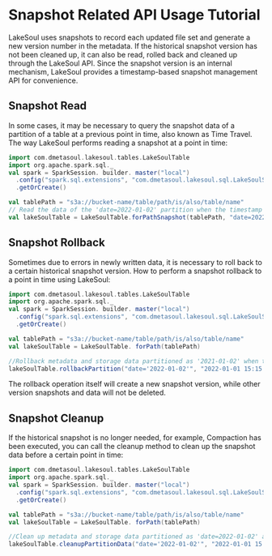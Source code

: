 # Snapshot Related API Usage Tutorial

<!--
SPDX-FileCopyrightText: 2023 LakeSoul Contributors

SPDX-License-Identifier: Apache-2.0
-->

LakeSoul uses snapshots to record each updated file set and generate a new version number in the metadata. If the historical snapshot version has not been cleaned up, it can also be read, rolled back and cleaned up through the LakeSoul API. Since the snapshot version is an internal mechanism, LakeSoul provides a timestamp-based snapshot management API for convenience.

## Snapshot Read
In some cases, it may be necessary to query the snapshot data of a partition of a table at a previous point in time, also known as Time Travel. The way LakeSoul performs reading a snapshot at a point in time:
```scala
import com.dmetasoul.lakesoul.tables.LakeSoulTable
import org.apache.spark.sql._
val spark = SparkSession. builder. master("local")
  .config("spark.sql.extensions", "com.dmetasoul.lakesoul.sql.LakeSoulSparkSessionExtension")
  .getOrCreate()

val tablePath = "s3a://bucket-name/table/path/is/also/table/name"
// Read the data of the 'date=2022-01-02' partition when the timestamp is less than or equal to and closest to '2022-01-01 15:15:15'
val lakeSoulTable = LakeSoulTable.forPathSnapshot(tablePath, "date=2022-01-02", "2022-01-01 15:15:15")
```

## Snapshot Rollback
Sometimes due to errors in newly written data, it is necessary to roll back to a certain historical snapshot version. How to perform a snapshot rollback to a point in time using LakeSoul:
```scala
import com.dmetasoul.lakesoul.tables.LakeSoulTable
import org.apache.spark.sql._
val spark = SparkSession. builder. master("local")
  .config("spark.sql.extensions", "com.dmetasoul.lakesoul.sql.LakeSoulSparkSessionExtension")
  .getOrCreate()

val tablePath = "s3a://bucket-name/table/path/is/also/table/name"
val lakeSoulTable = LakeSoulTable. forPath(tablePath)

//Rollback metadata and storage data partitioned as '2021-01-02' when the timestamp is less than or equal to and the closest to '2022-01-01 15:15:15'
lakeSoulTable.rollbackPartition("date='2022-01-02'", "2022-01-01 15:15:15")
```
The rollback operation itself will create a new snapshot version, while other version snapshots and data will not be deleted.

## Snapshot Cleanup
If the historical snapshot is no longer needed, for example, Compaction has been executed, you can call the cleanup method to clean up the snapshot data before a certain point in time:
```scala
import com.dmetasoul.lakesoul.tables.LakeSoulTable
import org.apache.spark.sql._
val spark = SparkSession. builder. master("local")
  .config("spark.sql.extensions", "com.dmetasoul.lakesoul.sql.LakeSoulSparkSessionExtension")
  .getOrCreate()

val tablePath = "s3a://bucket-name/table/path/is/also/table/name"
val lakeSoulTable = LakeSoulTable. forPath(tablePath)

//Clean up metadata and storage data partitioned as 'date=2022-01-02' and earlier than "2022-01-01 15:15:15"
lakeSoulTable.cleanupPartitionData("date='2022-01-02'", "2022-01-01 15:15:15")
```

